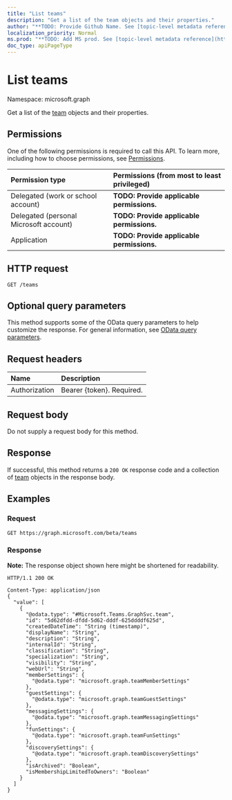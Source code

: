 ```yaml
---
title: "List teams"
description: "Get a list of the team objects and their properties."
author: "**TODO: Provide Github Name. See [topic-level metadata reference](https://msgo.azurewebsites.net/add/document/guidelines/metadata.html#topic-level-metadata)**"
localization_priority: Normal
ms.prod: "**TODO: Add MS prod. See [topic-level metadata reference](https://msgo.azurewebsites.net/add/document/guidelines/metadata.html#topic-level-metadata)**"
doc_type: apiPageType
---
```


# List teams
Namespace: microsoft.graph

Get a list of the [team](../resources/team.md) objects and their properties.

## Permissions
One of the following permissions is required to call this API. To learn more, including how to choose permissions, see [Permissions](/graph/permissions-reference).

|Permission type|Permissions (from most to least privileged)|
|:---|:---|
|Delegated (work or school account)|**TODO: Provide applicable permissions.**|
|Delegated (personal Microsoft account)|**TODO: Provide applicable permissions.**|
|Application|**TODO: Provide applicable permissions.**|

## HTTP request

<!-- {
  "blockType": "ignored"
}
-->
``` http
GET /teams
```

## Optional query parameters
This method supports some of the OData query parameters to help customize the response. For general information, see [OData query parameters](/graph/query-parameters).

## Request headers
|Name|Description|
|:---|:---|
|Authorization|Bearer {token}. Required.|

## Request body
Do not supply a request body for this method.

## Response

If successful, this method returns a `200 OK` response code and a collection of [team](../resources/team.md) objects in the response body.

## Examples

### Request
<!-- {
  "blockType": "request",
  "name": "get_team"
}
-->
``` http
GET https://graph.microsoft.com/beta/teams
```


### Response
**Note:** The response object shown here might be shortened for readability.
<!-- {
  "blockType": "response",
  "truncated": true,
  "@odata.type": "Collection(Microsoft.Teams.GraphSvc.team)"
}
-->
``` http
HTTP/1.1 200 OK

Content-Type: application/json
{
  "value": [
    {
      "@odata.type": "#Microsoft.Teams.GraphSvc.team",
      "id": "5d62dfdd-dfdd-5d62-dddf-625ddddf625d",
      "createdDateTime": "String (timestamp)",
      "displayName": "String",
      "description": "String",
      "internalId": "String",
      "classification": "String",
      "specialization": "String",
      "visibility": "String",
      "webUrl": "String",
      "memberSettings": {
        "@odata.type": "microsoft.graph.teamMemberSettings"
      },
      "guestSettings": {
        "@odata.type": "microsoft.graph.teamGuestSettings"
      },
      "messagingSettings": {
        "@odata.type": "microsoft.graph.teamMessagingSettings"
      },
      "funSettings": {
        "@odata.type": "microsoft.graph.teamFunSettings"
      },
      "discoverySettings": {
        "@odata.type": "microsoft.graph.teamDiscoverySettings"
      },
      "isArchived": "Boolean",
      "isMembershipLimitedToOwners": "Boolean"
    }
  ]
}
```

